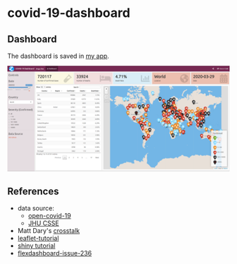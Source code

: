 # covid-19-dashboard

## Dashboard

The dashboard is saved in [my app](https://app.zhongjzsb.com/COVID-19-dashboard/).

[![flexdashboard](flexdashboard-screenshot.png)](https://app.zhongjzsb.com/COVID-19-dashboard/)

## References

- data source:
  - [open-covid-19](https://github.com/open-covid-19/data)
  - [JHU CSSE](https://github.com/CSSEGISandData/COVID-19)
- Matt Dary's [crosstalk](https://matt-dray.github.io/earl18-crosstalk/)
- [leaflet-tutorial](https://github.com/SimonGoring/ShinyLeaflet-tutorial/blob/master/Shiny-leaflet-tutorial.Rmd)
- [shiny tutorial](https://rstudio.github.io/leaflet/shiny.html)
- [flexdashboard-issue-236](https://github.com/rstudio/flexdashboard/issues/236)